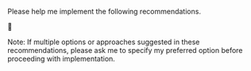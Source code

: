 <!-- Original FlashPaste name: o1 Pro -> Cursor Apply -->
<!-- FlashPaste ID: 206 -->

Please help me implement the following recommendations.

<recommendations>
🔴
</recommendations>

Note: If multiple options or approaches suggested in these recommendations, please ask me to specify my preferred option before proceeding with implementation.
